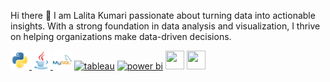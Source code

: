 Hi there 👋 
I am Lalita Kumari passionate about turning data into actionable insights. With a strong foundation in data analysis and visualization, I thrive on helping organizations make data-driven decisions.

 <a href="https://www.python.org" target="_blank" rel="noreferrer"> <img src="https://raw.githubusercontent.com/devicons/devicon/master/icons/python/python-original.svg" alt="python" width="30" height="30"/> </a> <a href="https://www.java.com" target="_blank" rel="noreferrer"> <img src="https://raw.githubusercontent.com/devicons/devicon/master/icons/java/java-original.svg" alt="java" width="30" height="30"/> </a><a href="https://www.mysql.com/" target="_blank" rel="noreferrer"> <img src="https://raw.githubusercontent.com/devicons/devicon/master/icons/mysql/mysql-original-wordmark.svg" alt="mysql" width="30" height="30"/></a>
<a href="https://www.tableau.com/search#q=guiding%20sentenses&t=support&f:support-version=[All]"><img src="https://github.com/simple-icons/simple-icons/blob/develop/icons/tableau.svg" alt="tableau" width="30" height="30" colour="blue"></a>
 <a href="https://www.microsoft.com/en-us/power-platform/products/power-bi"><img src="https://github.com/user-attachments/assets/fbca71c2-6550-409c-a1e4-489054eb3019" target="_blank" alt="power bi" width="30" height="30"></a>
 <a href="https://www.microsoft.com/en/microsoft-365/excel?market=af"><img src="https://github.com/user-attachments/assets/a52abd60-743b-4d09-93de-0ba2dc223b77" width="30" height="30"></a>
<a href ="https://www.credly.com/badges/b7ef5fbe-f9e5-46cf-8e6b-08ef70c7cf13/public_url"><img src="https://github.com/user-attachments/assets/f60744ef-6645-43dd-9f48-40231c372b76" width="30" height="30"></a>




